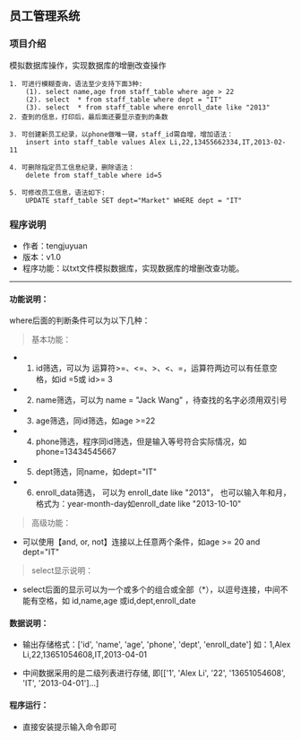 ## 员工管理系统
### 项目介绍
模拟数据库操作，实现数据库的增删改查操作
```
1. 可进行模糊查询，语法至少支持下面3种:
    (1). select name,age from staff_table where age > 22
    (2). select  * from staff_table where dept = "IT"
    (3). select  * from staff_table where enroll_date like "2013"
2. 查到的信息，打印后，最后面还要显示查到的条数

3. 可创建新员工纪录，以phone做唯一键，staff_id需自增，增加语法：
    insert into staff_table values Alex Li,22,13455662334,IT,2013-02-11

4. 可删除指定员工信息纪录，删除语法：
    delete from staff_table where id=5

5. 可修改员工信息，语法如下:
    UPDATE staff_table SET dept="Market" WHERE dept = "IT"
```

### 程序说明
- 作者：tengjuyuan
- 版本：v1.0
- 程序功能：以txt文件模拟数据库，实现数据库的增删改查功能。
---
#### 功能说明：

where后面的判断条件可以为以下几种：

> 基本功能：
- 1. id筛选，可以为 运算符>=、<=、>、<、=，运算符两边可以有任意空格，如id =5或 id>=  3
- 2. name筛选，可以为 name = "Jack Wang" ，待查找的名字必须用双引号
- 3. age筛选，同id筛选，如age >=22
- 4. phone筛选，程序同id筛选，但是输入等号符合实际情况，如phone=13434545667
- 5. dept筛选，同name，如dept="IT"
- 6. enroll_data筛选， 可以为 enroll_date like "2013"， 
    也可以输入年和月，格式为：year-month-day如enroll_date like "2013-10-10"

> 高级功能：
- 可以使用【and, or, not】连接以上任意两个条件，如age >= 20 and dept="IT"

> select显示说明：
- select后面的显示可以为一个或多个的组合或全部（*），以逗号连接，中间不能有空格，如 id,name,age 或id,dept,enroll_date

#### 数据说明：
- 输出存储格式：['id', 'name', 'age', 'phone', 'dept', 'enroll_date']
如：1,Alex Li,22,13651054608,IT,2013-04-01

- 中间数据采用的是二级列表进行存储,
即[['1', 'Alex Li', '22', '13651054608', 'IT', '2013-04-01']...]

#### 程序运行：
- 直接安装提示输入命令即可









